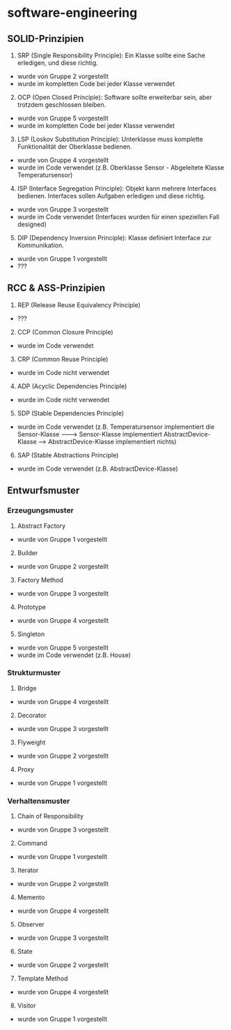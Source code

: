 # software-engineering
## SOLID-Prinzipien
1. SRP (Single Responsibility Principle): Ein Klasse sollte eine Sache erledigen, und diese richtig.
- wurde von Gruppe 2 vorgestellt
- wurde im kompletten Code bei jeder Klasse verwendet

2. OCP (Open Closed Principle): Software sollte erweiterbar sein, aber trotzdem geschlossen bleiben.
- wurde von Gruppe 5 vorgestellt
- wurde im kompletten Code bei jeder Klasse verwendet

3. LSP (Loskov Substitution Principle): Unterklasse muss komplette Funktionalität der Oberklasse bedienen.
- wurde von Gruppe 4 vorgestellt
- wurde im Code verwendet (z.B. Oberklasse Sensor - Abgeleitete Klasse Temperatursensor)

4. ISP (Interface Segregation Principle): Objekt kann mehrere Interfaces bedienen. Interfaces sollen Aufgaben erledigen und diese richtig.
- wurde von Gruppe 3 vorgestellt
- wurde im Code verwendet (Interfaces wurden für einen speziellen Fall designed)

5. DIP (Dependency Inversion Principle): Klasse definiert Interface zur Kommunikation.
- wurde von Gruppe 1 vorgestellt
- ???

## RCC & ASS-Prinzipien
1. REP (Release Reuse Equivalency Principle)
- ???

2. CCP (Common Closure Principle)
- wurde im Code verwendet

3. CRP (Common Reuse Principle)
- wurde im Code nicht verwendet

4. ADP (Acyclic Dependencies Principle)
- wurde im Code nicht verwendet

5. SDP (Stable Dependencies Principle)
- wurde im Code verwendet (z.B. Temperatursensor implementiert die Sensor-Klasse ---> Sensor-Klasse implementiert AbstractDevice-Klasse --> AbstractDevice-Klasse implementiert nichts)

6. SAP (Stable Abstractions Principle)
- wurde im Code verwendet (z.B. AbstractDevice-Klasse)

## Entwurfsmuster
### Erzeugungsmuster
1. Abstract Factory
- wurde von Gruppe 1 vorgestellt

2. Builder
- wurde von Gruppe 2 vorgestellt

3. Factory Method
- wurde von Gruppe 3 vorgestellt

4. Prototype
- wurde von Gruppe 4 vorgestellt

5. Singleton
- wurde von Gruppe 5 vorgestellt
- wurde im Code verwendet (z.B. House)

### Strukturmuster
1. Bridge 
- wurde von Gruppe 4 vorgestellt

2. Decorator 
- wurde von Gruppe 3 vorgestellt

3. Flyweight
- wurde von Gruppe 2 vorgestellt

4. Proxy
- wurde von Gruppe 1 vorgestellt

### Verhaltensmuster
1. Chain of Responsibility
- wurde von Gruppe 3 vorgestellt

2. Command
- wurde von Gruppe 1 vorgestellt

3. Iterator
- wurde von Gruppe 2 vorgestellt

4. Memento
- wurde von Gruppe 4 vorgestellt

5. Observer
- wurde von Gruppe 3 vorgestellt

6. State
- wurde von Gruppe 2 vorgestellt

7. Template Method
- wurde von Gruppe 4 vorgestellt

8. Visitor
- wurde von Gruppe 1 vorgestellt
